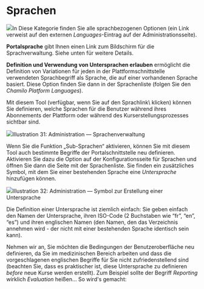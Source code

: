 # Sprachen

![](../../../../.gitbook/assets/graficos7%20%285%29.png)In Diese Kategorie finden Sie alle sprachbezogenen Optionen \(ein Link verweist auf den externen _Languages_-Eintrag auf der Administrationsseite\).

**Portalsprache** gibt Ihnen einen Link zum Bildschirm für die Sprachverwaltung. Siehe unten für weitere Details.

**Definition und Verwendung von Untersprachen erlauben** ermöglicht die Definition von Variationen für jeden in der Plattformschnittstelle verwendeten Sprachbegriff als Sprache, die auf einer vorhandenen Sprache basiert. Diese Option finden Sie dann in der Sprachenliste \(folgen Sie den _Chamilo Platform Languages_\).

Mit diesem Tool \(verfügbar, wenn Sie auf den Sprachlink\ klicken) können Sie definieren, welche Sprachen für die Benutzer während ihres Abonnements der Plattform oder während des Kurserstellungsprozesses sichtbar sind.

![](../../../../.gitbook/assets/langue%20%283%29.png)Illustration 31: Administration — Sprachenverwaltung

Wenn Sie die Funktion „Sub-Sprachen“ aktivieren, können Sie mit diesem Tool auch bestimmte Begriffe der Portalschnittstelle neu definieren. Aktivieren Sie dazu die Option auf der Konfigurationsseite für Sprachen und öffnen Sie dann die Seite mit der Sprachenliste. Sie finden ein zusätzliches Symbol, mit dem Sie einer bestehenden Sprache eine _Untersprache_ hinzufügen können.

![](../../../../.gitbook/assets/graficos37%20%284%29.png)Illustration 32: Administration — Symbol zur Erstellung einer Untersprache

Die Definition einer Untersprache ist ziemlich einfach: Sie geben einfach den Namen der Untersprache, ihren ISO-Code \(2 Buchstaben wie “fr”, “en”, “es”\) und ihren englischen Namen \(den Namen, den das Verzeichnis annehmen wird - der nicht mit einer bestehenden Sprache identisch sein kann\).

Nehmen wir an, Sie möchten die Bedingungen der Benutzeroberfläche neu definieren, da Sie im medizinischen Bereich arbeiten und dass die vorgeschlagenen englischen Begriffe für Sie nicht zufriedenstellend sind \(beachten Sie, dass es praktischer ist, diese Untersprache zu definieren _before_ neue Kurse werden erstellt\). Zum Beispiel sollte der Begriff _Reporting_ wirklich _Evaluation_ heißen... So wird's gemacht:
